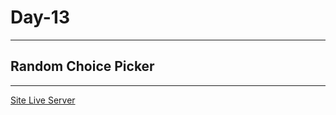 # Day-13

---

## Random Choice Picker

---

[Site Live Server](https://krantos-dev.github.io/Day-13---Random-Choice-Picker/)

